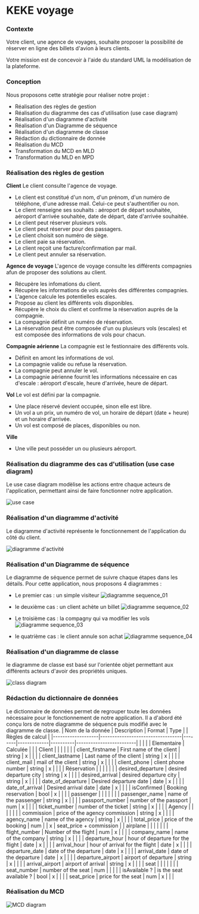 # KEKE voyage

### Contexte
Votre client, une agence de voyages, souhaite proposer la possibilité de réserver en ligne des billets d'avion à leurs clients.

Votre mission est de concevoir à l'aide du standard UML la modélisation de la plateforme.

### Conception
Nous proposons cette stratégie pour réaliser notre projet :
- Réalisation des règles de gestion
- Réalisation du diagramme des cas d'utilisation (use case diagram)
- Réalisation d'un diagramme d'activité
- Réalisation d'un Diagramme de séquence
- Réalisation d'un diagramme de classe
- Rédaction du dictionnaire de donnée
- Réalisation du MCD
- Transformation du MCD en MLD
- Transformation du MLD en MPD

### Réalisation des règles de gestion
**Client**
Le client consulte l'agence de voyage.
- Le client est constitué d'un nom, d'un prénom, d'un numéro de téléphone, d'une adresse mail. Celui-ce peut s'authentifier ou non.
- Le client renseigne ses souhaits : aéroport de départ souhaitée, aéroport d'arrivée souhaitée, date de départ, date d'arrivée souhaitée.
- Le client peut réserver plusieurs vols.
- Le client peut réserver pour des passagers.
- Le client choisit son numéro de siège.
- Le client paie sa réservation.
- Le client reçoit une facture/confirmation par mail.
- Le client peut annuler sa réservation.
  
**Agence de voyage**
L'agence de voyage consulte les différents compagnies afun de proposer des solutions au client.
- Récupère les infomations du client.
- Récupère les informations de vols auprès des différentes compagnies.
- L'agence calcule les potentielles escales.
- Propose au client les différents vols disponibles.
- Récupère le choix du client et confirme la réservation auprès de la compagnie.
- La compagnie définit un numéro de réservation.
- La réservation peut être composée d'un ou plusieurs vols (escales) et est composée des informations de vols pour chacun.
  
**Compagnie aérienne**
La compagnie est le festionnaire des différents vols.
- Définit en amont les informations de vol.
- La compagnie valide ou refuse la réservation.
- La compagnie peut annuler le vol.
- La compagnie aérienne fournit les informations nécessaire en cas d'escale : aéroport d'escale, heure d'arrivée, heure de départ.

**Vol**
Le vol est défini par la compagnie.
- Une place réservé devient occupée, sinon elle est libre.
- Un vol a un prix, un numéro de vol, un horaire de départ (date + heure) et un horaire d'arrivée.
- Un vol est composé de places, disponibles ou non.

**Ville**
- Une ville peut posséder un ou plusieurs aéroport.

### Réalisation du diagramme des cas d'utilisation (use case diagram)

Le use case diagram modèlise les actions entre chaque acteurs de l'application, permettant ainsi de faire fonctionner notre application.

![use case](https://cdn.discordapp.com/attachments/1027222476150816828/1051080906112245813/use_case_diagram.png)

### Réalisation d'un diagramme d'activité
Le diagramme d'activité représente le fonctionnement de l'application du côté du client.

![diagramme d'activité](https://cdn.discordapp.com/attachments/1027222476150816828/1051080906636525618/Activity_diagram.png)

### Réalisation d'un Diagramme de séquence

Le diagramme de séquence permet de suivre chaque étapes dans les détails.
Pour cette application, nous proposons 4 diagrammes :
- Le premier cas : un simple visiteur
![diagramme sequence_01](https://cdn.discordapp.com/attachments/1027222476150816828/1051080904581316668/sequence_01.png)

- le deuxième cas : un client achète un billet
![diagramme sequence_02](https://cdn.discordapp.com/attachments/1027222476150816828/1051080904921063514/sequence_02.png)

- Le troisième cas : la compagny qui va modifier les vols
![diagramme sequence_03](https://cdn.discordapp.com/attachments/1027222476150816828/1051080905692807250/sequence_04.png)

- le quatrième cas : le client annule son achat
![diagramme sequence_04](https://cdn.discordapp.com/attachments/1027222476150816828/1051080905353072720/sequence_03.png)

### Réalisation d'un diagramme de classe
le diagramme de classe est basé sur l'orientée objet permettant aux différents acteurs d'avoir des propriétés uniques. 

![class diagram](https://cdn.discordapp.com/attachments/1027222476150816828/1051080907139850330/class_diagram.png)

### Rédaction du dictionnaire de données
Le dictionnaire de données permet de regrouper toute les données nécessaire pour le fonctionnement de notre application. 
Il a d'abord été conçu lors de notre diagramme de séquence puis modifié avec le diagramme de classe.
| Nom de la donnée  | Description                      | Format | Type        |          | Règles de calcul        |
|-------------------|----------------------------------|--------|-------------|----------|-------------------------|
|                   |                                  |        | Elementaire | Calculée |                         |
| Client            |                                  |        |             |          |                         |
| client_firstname  | First name of the client         | string | x           |          |                         |
| client_lastname   | Last name of the client          | string | x           |          |                         |
| client_mail       | mail of the client               | string | x           |          |                         |
| client_phone      | client phone number              | string | x           |          |                         |
| Réservation       |                                  |        |             |          |                         |
| desired_departure | desired departure city           | string | x           |          |                         |
| desired_arrival   | desired departure city           | string | x           |          |                         |
| date_of_departure | Desired departure date           | date   | x           |          |                         |
| date_of_arrival   | Desired arrival date             | date   | x           |          |                         |
| isConfirmed       | Booking reservation              | bool   | x           |          |                         |
| passenger         |                                  |        |             |          |                         |
| passenger_name    | name of the passenger            | string | x           |          |                         |
| passport_number   | number of the passport           | num    | x           |          |                         |
| ticket_number     | number of the ticket             | string | x           |          |                         |
| Agency            |                                  |        |             |          |                         |
| commission        | price of the agency commission   | string | x           |          |                         |
| agency_name       | name of the agency               | string | x           |          |                         |
| total_price             | price of the booking             | num    |             | x        | seat_price + commission |
| airplane          |                                  |        |             |          |                         |
| flight_number     | Number of the flight             | num    | x           |          |                         |
| company_name      | name of the company              | string | x           |          |                         |
| departure_hour    | hour of departure for the flight | date   | x           |          |                         |
| arrival_hour      | hour of arrival for the flight   | date   | x           |          |                         |
| departure_date    | date of the departure            | date   | x           |          |                         |
| arrival_date      | date of the departure            | date   | x           |          |                         |
| departure_airport | airport of departure             | string | x           |          |                         |
| arrival_airport   | airport of arrival               | string | x           |          |                         |
| seat              |                                  |        |             |          |                         |
| seat_number       | number of the seat               | num    |             |          |                         |
| isAvailable ?     | is the seat available ?          | bool   | x           |          |                         |
| seat_price        | price for the seat               | num    | x           |          |                         |

### Réalisation du MCD
![ MCD diagram](https://cdn.discordapp.com/attachments/1027222476150816828/1051518398087057490/Untitled_Diagram-MCD.drawio.png)
